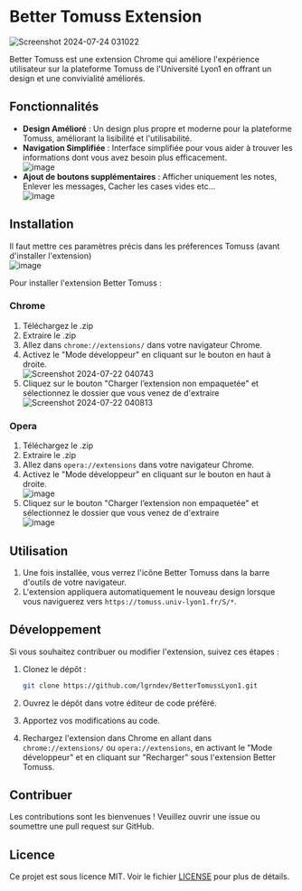 # Better Tomuss Extension <br/>

![Screenshot 2024-07-24 031022](https://github.com/user-attachments/assets/22db084d-0b98-4666-8968-11430f6a6bba)


Better Tomuss est une extension Chrome qui améliore l'expérience utilisateur sur la plateforme Tomuss de l'Université Lyon1 en offrant un design et une convivialité améliorés.

## Fonctionnalités

- **Design Amélioré** : Un design plus propre et moderne pour la plateforme Tomuss, améliorant la lisibilité et l'utilisabilité.
- **Navigation Simplifiée** : Interface simplifiée pour vous aider à trouver les informations dont vous avez besoin plus efficacement. <br/>
![image](https://github.com/user-attachments/assets/a5422beb-5555-4ad8-9cc3-0d7d823bd652)
- **Ajout de boutons supplémentaires** : Afficher uniquement les notes, Enlever les messages, Cacher les cases vides etc... <br/>
![image](https://github.com/user-attachments/assets/e53e2334-c69b-4bbe-b339-0212198b3d06)



## Installation

Il faut mettre ces paramètres précis dans les préferences Tomuss (avant d'installer l'extension)<br/>
![image](https://github.com/user-attachments/assets/b16f405b-c9f4-4c3a-8bb7-55ae310aefcf)



Pour installer l'extension Better Tomuss :

### Chrome

1. Téléchargez le .zip
2. Extraire le .zip
3. Allez dans `chrome://extensions/` dans votre navigateur Chrome.
4. Activez le "Mode développeur" en cliquant sur le bouton en haut à droite.<br />
![Screenshot 2024-07-22 040743](https://github.com/user-attachments/assets/3131086c-9d58-44cd-9abb-9f5a5d17cc39)
5. Cliquez sur le bouton "Charger l’extension non empaquetée" et sélectionnez le dossier que vous venez de d'extraire<br />
![Screenshot 2024-07-22 040813](https://github.com/user-attachments/assets/ce8ea9f6-2cd7-4bcd-9541-25cf96237cac)

### Opera

1. Téléchargez le .zip
2. Extraire le .zip
3. Allez dans `opera://extensions` dans votre navigateur Chrome.
4. Activez le "Mode développeur" en cliquant sur le bouton en haut à droite.<br />
![image](https://github.com/user-attachments/assets/c50591b9-7108-47c4-9562-8fe503539235)
5. Cliquez sur le bouton "Charger l’extension non empaquetée" et sélectionnez le dossier que vous venez de d'extraire<br />
![image](https://github.com/user-attachments/assets/f18e5762-1fb7-4e62-8dd5-ced66926ea51)

## Utilisation

1. Une fois installée, vous verrez l'icône Better Tomuss dans la barre d'outils de votre navigateur.
2. L'extension appliquera automatiquement le nouveau design lorsque vous naviguerez vers `https://tomuss.univ-lyon1.fr/S/*`.

## Développement

Si vous souhaitez contribuer ou modifier l'extension, suivez ces étapes :

1. Clonez le dépôt :
    ```bash
    git clone https://github.com/lgrndev/BetterTomussLyon1.git
    ```
2. Ouvrez le dépôt dans votre éditeur de code préféré.

3. Apportez vos modifications au code.
4. Rechargez l'extension dans Chrome en allant dans `chrome://extensions/` ou `opera://extensions`, en activant le "Mode développeur" et en cliquant sur "Recharger" sous l'extension Better Tomuss.

## Contribuer

Les contributions sont les bienvenues ! Veuillez ouvrir une issue ou soumettre une pull request sur GitHub.

## Licence

Ce projet est sous licence MIT. Voir le fichier [LICENSE](LICENSE) pour plus de détails.
